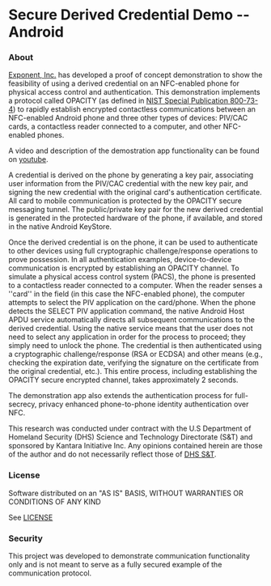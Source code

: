 # Secure Derived Credential Demo -- Android

### About ###
[Exponent, Inc.](http://www.exponent.com) has developed a proof of concept demonstration to show the feasibility of using a derived credential on an NFC-enabled phone for physical access control and authentication.  This demonstration implements a protocol called OPACITY (as defined in [NIST Special Publication 800-73-4](http://nvlpubs.nist.gov/nistpubs/SpecialPublications/NIST.SP.800-73-4.pdf)) to rapidly establish encrypted contactless communications between an NFC-enabled Android phone and three other types of devices: PIV/CAC cards, a contactless reader connected to a computer, and other NFC-enabled phones.

A video and description of the demostration app functionality can be found on [youtube](https://youtu.be/ftn8-Cth554).

A credential is derived on the phone by generating a key pair, associating user information from the PIV/CAC credential with the new key pair, and signing the new credential with the original card's authentication certificate.  All card to mobile communication is protected by the OPACITY secure messaging tunnel.  The public/private key pair for the new derived credential is generated in the protected hardware of the phone, if available, and stored in the native Android KeyStore.  

Once the derived credential is on the phone, it can be used to authenticate to other devices using full cryptographic challenge/response operations to prove possession. In all authentication examples, device-to-device communication is encrypted by establishing an OPACITY channel.  To simulate a physical access control system (PACS), the phone is presented to a contactless reader connected to a computer.  When the reader senses a ''card'' in the field (in this case the NFC-enabled phone), the computer attempts to select the PIV application on the card/phone.  When the phone detects the SELECT PIV application command, the native Android Host APDU service automatically directs all subsequent communications to the derived credential.  Using the native service means that the user does not need to select any application in order for the process to proceed; they simply need to unlock the phone.  The credential is then authenticated using a cryptographic challenge/response (RSA or ECDSA) and other means (e.g., checking the expiration date, verifying the signature on the certificate from the original credential, etc.).  This entire process, including establishing the OPACITY secure encrypted channel, takes approximately 2 seconds.

The demonstration app also extends the authentication process for full-secrecy, privacy enhanced phone-to-phone identity authentication over NFC. 

This research was conducted under contract with the U.S Department of Homeland Security (DHS) Science and Technology Directorate (S&T) and sponsored by Kantara Initiative Inc.  Any opinions contained herein are those of the author and do not necessarily reflect those of [DHS S&T](https://www.dhs.gov/science-and-technology).


### License ###
Software distributed on an "AS IS" BASIS, WITHOUT WARRANTIES OR CONDITIONS OF ANY KIND


See [LICENSE](https://github.com/PIVopacity/PIVOpacityDerivedCred-android/blob/master/LICENSE.txt)


### Security ###
This project was developed to demonstrate communication functionality only and is not meant to serve as a fully secured example of the communication protocol.
